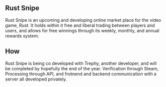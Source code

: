 ## Rust Snipe

Rust Snipe is an upcoming and developing online market place for the video game, Rust. 
It holds within it free and liberal trading between players and users, and allows for free winnings through its weekly, monthly, and annual rewards system. 

## How

Rust Snipe is being co developed with Trephy, another developer, and will be completed by hopefully the end of the year. Verification through Steam, Processing through
API, and frotnend and backend communication with a server all developed privately. 
